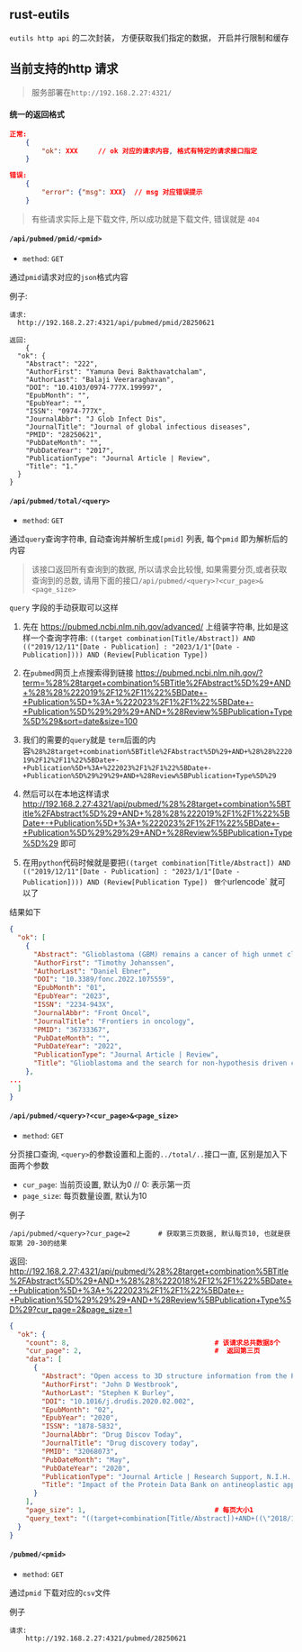 ## rust-eutils

`eutils http api` 的二次封装， 方便获取我们指定的数据， 开启并行限制和缓存

## 当前支持的http 请求

> 服务部署在`http://192.168.2.27:4321/`

#### 统一的返回格式

```json
正常:
    {
        "ok": XXX     // ok 对应的请求内容, 格式有特定的请求接口指定
    }

错误:
    {
        "error": {"msg": XXX}  // msg 对应错误提示
    }
```

> 有些请求实际上是下载文件, 所以成功就是下载文件, 错误就是 `404`

#### `/api/pubmed/pmid/<pmid>`
* `method`: `GET`

通过`pmid`请求对应的`json`格式内容

例子:

```
请求:
  http://192.168.2.27:4321/api/pubmed/pmid/28250621

返回:
    {
  "ok": {
    "Abstract": "222",
    "AuthorFirst": "Yamuna Devi Bakthavatchalam",
    "AuthorLast": "Balaji Veeraraghavan",
    "DOI": "10.4103/0974-777X.199997",
    "EpubMonth": "",
    "EpubYear": "",
    "ISSN": "0974-777X",
    "JournalAbbr": "J Glob Infect Dis",
    "JournalTitle": "Journal of global infectious diseases",
    "PMID": "28250621",
    "PubDateMonth": "",
    "PubDateYear": "2017",
    "PublicationType": "Journal Article | Review",
    "Title": "1."
  }
}
```


#### `/api/pubmed/total/<query>`
* `method`: `GET`

通过`query`查询字符串, 自动查询并解析生成`[pmid]` 列表, 每个`pmid` 即为解析后的内容

> 该接口返回所有查询到的数据, 所以请求会比较慢, 如果需要分页,或者获取查询到的总数, 请用下面的接口`/api/pubmed/<query>?<cur_page>&<page_size>`

`query` 字段的手动获取可以这样
1.  先在 https://pubmed.ncbi.nlm.nih.gov/advanced/ 上组装字符串, 比如是这样一个查询字符串: `((target combination[Title/Abstract]) AND (("2019/12/11"[Date - Publication] : "2023/1/1"[Date - Publication]))) AND (Review[Publication Type])`

2. 在`pubmed`网页上点搜索得到链接 https://pubmed.ncbi.nlm.nih.gov/?term=%28%28target+combination%5BTitle%2FAbstract%5D%29+AND+%28%28%222019%2F12%2F11%22%5BDate+-+Publication%5D+%3A+%222023%2F1%2F1%22%5BDate+-+Publication%5D%29%29%29+AND+%28Review%5BPublication+Type%5D%29&sort=date&size=100 

3. 我们的需要的`query`就是 `term`后面的内容`%28%28target+combination%5BTitle%2FAbstract%5D%29+AND+%28%28%222019%2F12%2F11%22%5BDate+-+Publication%5D+%3A+%222023%2F1%2F1%22%5BDate+-+Publication%5D%29%29%29+AND+%28Review%5BPublication+Type%5D%29`

4. 然后可以在本地这样请求 http://192.168.2.27:4321/api/pubmed/%28%28target+combination%5BTitle%2FAbstract%5D%29+AND+%28%28%222019%2F1%2F1%22%5BDate+-+Publication%5D+%3A+%222023%2F1%2F1%22%5BDate+-+Publication%5D%29%29%29+AND+%28Review%5BPublication+Type%5D%29 即可

5. 在用`python`代码时候就是要把`((target combination[Title/Abstract]) AND (("2019/12/11"[Date - Publication] : "2023/1/1"[Date - Publication]))) AND (Review[Publication Type])`
` 做个`urlencode` 就可以了

结果如下

```json
{
  "ok": [
    {
      "Abstract": "Glioblastoma (GBM) remains a cancer of high unmet clinical need. Current standard of care for GBM, consisting of maximal surgical resection, followed by ionisation radiation (IR) plus concomitant and adjuvant temozolomide (TMZ), provides less than 15-month survival benefit. Efforts by conventional drug discovery to improve overall survival have failed to overcome challenges presented by inherent tumor heterogeneity, therapeutic resistance attributed to GBM stem cells, and tumor niches supporting self-renewal. In this review we describe the steps academic researchers are taking to address these limitations in high throughput screening programs to identify novel GBM combinatorial targets. We detail how they are implementing more physiologically relevant phenotypic assays which better recapitulate key areas of disease biology coupled with more focussed libraries of small compounds, such as drug repurposing, target discovery, pharmacologically active and novel, more comprehensive anti-cancer target-annotated compound libraries. Herein, we discuss the rationale for current GBM combination trials and the need for more systematic and transparent strategies for identification, validation and prioritisation of combinations that lead to clinical trials. Finally, we make specific recommendations to the preclinical, small compound screening paradigm that could increase the likelihood of identifying tractable, combinatorial, small molecule inhibitors and better drug targets specific to GBM.",
      "AuthorFirst": "Timothy Johanssen",
      "AuthorLast": "Daniel Ebner",
      "DOI": "10.3389/fonc.2022.1075559",
      "EpubMonth": "01",
      "EpubYear": "2023",
      "ISSN": "2234-943X",
      "JournalAbbr": "Front Oncol",
      "JournalTitle": "Frontiers in oncology",
      "PMID": "36733367",
      "PubDateMonth": "",
      "PubDateYear": "2022",
      "PublicationType": "Journal Article | Review",
      "Title": "Glioblastoma and the search for non-hypothesis driven combination therapeutics in academia."
    },
...
  ]
}

```


#### `/api/pubmed/<query>?<cur_page>&<page_size>`
* `method`: `GET`

分页接口查询, `<query>`的参数设置和上面的`../total/..`接口一直, 区别是加入下面两个参数
  * `cur_page`:  当前页设置, 默认为0   // 0: 表示第一页
  * `page_size`:  每页数量设置, 默认为10

例子

```
/api/pubmed/<query>?cur_page=2       # 获取第三页数据, 默认每页10, 也就是获取第 20-30的结果

```

返回:  http://192.168.2.27:4321/api/pubmed/%28%28target+combination%5BTitle%2FAbstract%5D%29+AND+%28%28%222018%2F12%2F1%22%5BDate+-+Publication%5D+%3A+%222023%2F1%2F1%22%5BDate+-+Publication%5D%29%29%29+AND+%28Review%5BPublication+Type%5D%29?cur_page=2&page_size=1 

``` json
{
  "ok": {
    "count": 8,                                    # 该请求总共数据8个
    "cur_page": 2,                                 #  返回第三页 
    "data": [
      {
        "Abstract": "Open access to 3D structure information from the Protein Data Bank (PDB) facilitated discovery and development of >90% of the 79 new antineoplastic agents (54 small molecules, 25 biologics) with known molecular targets approved by the FDA 2010-2018. Analyses of PDB holdings, the scientific literature and related documents for each drug-target combination revealed that the impact of public-domain 3D structure data was broad and substantial, ranging from understanding target biology (∼95% of all targets) to identifying a given target as probably druggable (∼95% of all targets) to structure-guided lead optimization (>70% of all small-molecule drugs). In addition to aggregate impact assessments, illustrative case studies are presented for three protein kinase inhibitors, an allosteric enzyme inhibitor and seven advanced-stage melanoma therapeutics.",
        "AuthorFirst": "John D Westbrook",
        "AuthorLast": "Stephen K Burley",
        "DOI": "10.1016/j.drudis.2020.02.002",
        "EpubMonth": "02",
        "EpubYear": "2020",
        "ISSN": "1878-5832",
        "JournalAbbr": "Drug Discov Today",
        "JournalTitle": "Drug discovery today",
        "PMID": "32068073",
        "PubDateMonth": "May",
        "PubDateYear": "2020",
        "PublicationType": "Journal Article | Research Support, N.I.H., Extramural | Research Support, U.S. Gov't, Non-P.H.S. | Review",
        "Title": "Impact of the Protein Data Bank on antineoplastic approvals."
      }
    ],
    "page_size": 1,                                # 每页大小1
    "query_text": "((target+combination[Title/Abstract])+AND+((\"2018/12/1\"[Date+-+Publication]+:+\"2023/1/1\"[Date+-+Publication])))+AND+(Review[Publication+Type])"
  }
}
```


#### `/pubmed/<pmid>`
* `method`: `GET`

通过`pmid` 下载对应的`csv`文件

例子
```
请求:
    http://192.168.2.27:4321/pubmed/28250621
```